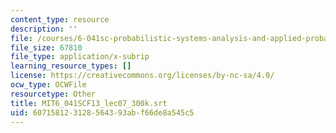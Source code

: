 ```yaml
---
content_type: resource
description: ''
file: /courses/6-041sc-probabilistic-systems-analysis-and-applied-probability-fall-2013/607158123128564393abf66de8a545c5_MIT6_041SCF13_lec07_300k.vtt
file_size: 67810
file_type: application/x-subrip
learning_resource_types: []
license: https://creativecommons.org/licenses/by-nc-sa/4.0/
ocw_type: OCWFile
resourcetype: Other
title: MIT6_041SCF13_lec07_300k.srt
uid: 60715812-3128-5643-93ab-f66de8a545c5
---
```

